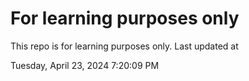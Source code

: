 # For learning purposes only
This repo is for learning purposes only.
Last updated at

Tuesday, April 23, 2024 7:20:09 PM


